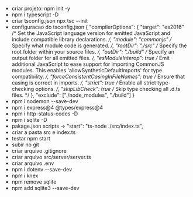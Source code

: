 - criar projeto:      npm init -y
- npm i typescript -D
- criar tsconfig.json npx tsc --init
- configuracao do tsconfig.json
    {
    "compilerOptions": {
        "target": "es2016" /* Set the JavaScript language version for emitted JavaScript and include compatible library declarations. */,
        "module": "commonjs" /* Specify what module code is generated. */,
        "rootDir": "./src" /* Specify the root folder within your source files. */,
        "outDir": "./build" /* Specify an output folder for all emitted files. */,
        "esModuleInterop": true /* Emit additional JavaScript to ease support for importing CommonJS modules. This enables 'allowSyntheticDefaultImports' for type compatibility. */,
        "forceConsistentCasingInFileNames": true /* Ensure that casing is correct in imports. */,
        "strict": true /* Enable all strict type-checking options. */,
        "skipLibCheck": true /* Skip type checking all .d.ts files. */
    },
    "exclude": ["./node_modules", "./build"]
    }
- npm i nodemon --save-dev
- npm i express@4  @types/express@4
- npm i http-status-codes -D
- npm i sqlite -D
- pakage.json scripts -> "start": "ts-node ./src/index.ts",
- criar a pasta src e index.ts
- testar npm start
- subir no git
- criar arquivo .gitignore
- criar arquivo src/server/server.ts
- criar arquivo .env
- npm i dotenv --save-dev
- npm i knex
- npm remove sqlite
- npm add sqlite3 --save-dev
